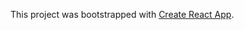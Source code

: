 
This project was bootstrapped with [Create React App](https://github.com/facebook/create-react-app).
